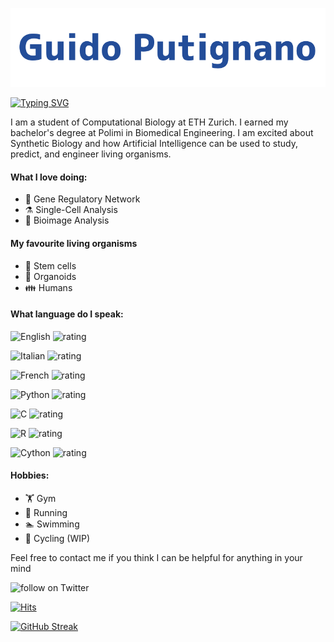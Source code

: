 <p align="center">
  <a href="https://github.com/guidoputignano">
    <![Guido Putignano](https://github.com/guidoputignano/guidoputignano/blob/main/Untitled%20design%20(1).png)
 /></a>
</p>

![Guido Putignano](https://github.com/guidoputignano/guidoputignano/blob/main/Untitled%20design%20(1).png)

[![Typing SVG](https://readme-typing-svg.demolab.com/?lines=My+name+is+Guido+Putignano:;Bioengineer,+Researcher,+Entrepreneur)](https://git.io/typing-svg)


I am a student of Computational Biology at ETH Zurich. I earned my bachelor's degree at Polimi in Biomedical Engineering. I am excited about Synthetic Biology and how Artificial Intelligence can be used to study, predict, and engineer living organisms.


#### What I love doing:
- 🧬 Gene Regulatory Network
- ⚗️ Single-Cell Analysis
- 📸 Bioimage Analysis


#### My favourite living organisms
- 👶 Stem cells
- 🧠 Organoids
- 👪 Humans

#### What language do I speak:
![English](https://img.shields.io/badge/English-f39f37) ![rating](https://img.shields.io/badge/rating-★★★★★-brightgreen)

![Italian](https://img.shields.io/badge/Italian-2a9d8f) ![rating](https://img.shields.io/badge/rating-★★★★★-brightgreen)

![French](https://img.shields.io/badge/French-8338ec) ![rating](https://img.shields.io/badge/rating-★★★★☆-brightgreen)

![Python](https://img.shields.io/badge/Python-3a86ff) ![rating](https://img.shields.io/badge/rating-★★★★☆-brightgreen)

![C](https://img.shields.io/badge/C-8338ec) ![rating](https://img.shields.io/badge/rating-★★★★☆-brightgreen)

![R](https://img.shields.io/badge/R-ff006e) ![rating](https://img.shields.io/badge/rating-★★★★☆-brightgreen)

![Cython](https://img.shields.io/badge/Cython-ff595e) ![rating](https://img.shields.io/badge/rating-★☆☆☆☆-brightgreen)


#### Hobbies:
- 🏋️ Gym
- 🏃 Running
- 🏊 Swimming
- 🚴 Cycling (WIP)


Feel free to contact me if you think I can be helpful for anything in your mind


<img src="https://img.shields.io/twitter/follow/guidoputignano?style=social&logo=twitter"
            alt="follow on Twitter"></a>

[![Hits](https://hits.sh/www.linkedin.com/in/guido-putignano.svg?label=Linkedin&color=007ec6&logo=Linkedin)](https://hits.sh/www.linkedin.com/in/guido-putignano/)

[![GitHub Streak](https://streak-stats.demolab.com?user=guidoputignano&theme=dark&hide_border=true&mode=weekly&hide_longest_streak=true)](https://git.io/streak-stats)


<!--
**guidoputignano/guidoputignano** is a ✨ _special_ ✨ repository because its `README.md` (this file) appears on your GitHub profile.

Here are some ideas to get you started:

- 🔭 I’m currently working on ...
- 🌱 I’m currently learning ...
- 👯 I’m looking to collaborate on ...
- 🤔 I’m looking for help with ...
- 💬 Ask me about ...
- 📫 How to reach me: ...
- 😄 Pronouns: ...
- ⚡ Fun fact: ...
-->
